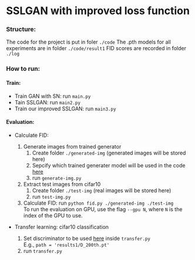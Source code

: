 # SSLGAN with improved loss function

### Structure:
The code for the project is put in foler ```./code```
The .pth models for all experiments are in folder ```./code/result1```
FID scores are recorded in folder ```./log```
### How to run:

#### Train:
- Train GAN with SN: 
run ```main.py```  
- Tain SSLGAN: 
run ```main2.py```
- Train our improved SSLGAN: 
run ```main3.py```

#### Evaluation:
- Calculate FID:
  1. Generate images from trained generator
     1. Create folder `./generated-img` (generated images will be stored here)
     2. Sepcify which trained generater model will be used in the code [here](https://github.com/nyu-cv-fa19/SSLGANjr/blob/master/code/generate-img.py#L23)
     3. run `generate-img.py`
  2. Extract test images from cifar10
     1. Create folder `./test-img` (real images will be stored here)
     2. run `test-img.py`
  3. Calculate FID: run `python fid.py ./generated-img ./test-img`  
  To run the evaluation on GPU, use the flag `--gpu N`, where `N` is the index of the GPU to use.

- Transfer learning: cifar10 classification
  1. Set discriminator to be used [here](https://github.com/nyu-cv-fa19/SSLGANjr/blob/master/code/transfer.py#L46) inside `transfer.py`  
  E.g., `path = 'results1/D_200th.pt'`
  2. run `transfer.py`

